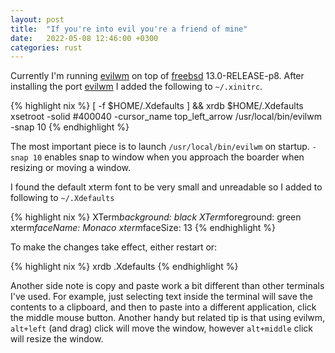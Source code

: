 ```yaml
---
layout: post
title:  "If you're into evil you're a friend of mine"
date:   2022-05-08 12:46:00 +0300
categories: rust
---
```


Currently I'm running [evilwm](https://github.com/nikolas/evilwm) on top of [freebsd](https://www.freebsd.org) 13.0-RELEASE-p8.  After installing the port [evilwm](https://www.freshports.org/x11-wm/evilwm) I added the following to `~/.xinitrc`.

{% highlight nix %}
[ -f $HOME/.Xdefaults ] && xrdb $HOME/.Xdefaults
xsetroot -solid \#400040 -cursor_name top_left_arrow
/usr/local/bin/evilwm -snap 10
{% endhighlight %}

The most important piece is to launch `/usr/local/bin/evilwm` on startup.  `-snap 10` enables snap to window when you approach the boarder when resizing or moving a window.

I found the default xterm font to be very small and unreadable so I added to following to `~/.Xdefaults`

{% highlight nix %}
XTerm*background: black
XTerm*foreground: green
xterm*faceName: Monaco
xterm*faceSize: 13
{% endhighlight %}

To make the changes take effect, either restart or:

{% highlight nix %}
xrdb .Xdefaults
{% endhighlight %}

Another side note is copy and paste work a bit different than other terminals I've used.  For example, just selecting text inside the terminal will save the contents to a clipboard, and then to paste into a different application, click the middle mouse button.  Another handy but related tip is that using evilwm, `alt+left` (and drag) click will move the window, however `alt+middle` click will resize the window.
